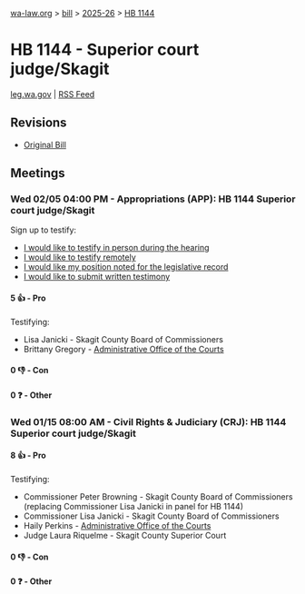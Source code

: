 [wa-law.org](/) > [bill](/bill/) > [2025-26](/bill/2025-26/) > [HB 1144](/bill/2025-26/hb/1144/)

# HB 1144 - Superior court judge/Skagit
[leg.wa.gov](https://app.leg.wa.gov/billsummary?BillNumber=1144&Year=2025&Initiative=false) | [RSS Feed](./rss.xml)

## Revisions
* [Original Bill](1/)

## Meetings
### Wed 02/05 04:00 PM - Appropriations (APP): HB 1144 Superior court judge/Skagit
Sign up to testify:
* [I would like to testify in person during the hearing](https://app.leg.wa.gov/csi/Testifier/Add?chamber=House&mId=32687&aId=162734&caId=25350&tId=1)
* [I would like to testify remotely](https://app.leg.wa.gov/csi/Testifier/Add?chamber=House&mId=32687&aId=162734&caId=25350&tId=2)
* [I would like my position noted for the legislative record](https://app.leg.wa.gov/csi/Testifier/Add?chamber=House&mId=32687&aId=162734&caId=25350&tId=3)
* [I would like to submit written testimony](https://app.leg.wa.gov/csi/Testifier/Add?chamber=House&mId=32687&aId=162734&caId=25350&tId=4)

#### 5 👍 - Pro
Testifying:
* Lisa Janicki - Skagit County Board of Commissioners
* Brittany Gregory - [Administrative Office of the Courts](/org/administrative_office_of_the_courts/)

#### 0 👎 - Con

#### 0 ❓ - Other

### Wed 01/15 08:00 AM - Civil Rights & Judiciary (CRJ): HB 1144 Superior court judge/Skagit
#### 8 👍 - Pro
Testifying:
* Commissioner Peter Browning - Skagit County Board of Commissioners (replacing Commissioner Lisa Janicki in panel for HB 1144)
* Commissioner Lisa Janicki - Skagit County Board of Commissioners
* Haily Perkins - [Administrative Office of the Courts](/org/administrative_office_of_the_courts/)
* Judge Laura Riquelme - Skagit County Superior Court

#### 0 👎 - Con

#### 0 ❓ - Other
